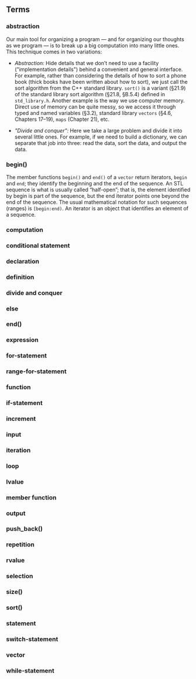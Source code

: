 ## Terms

### abstraction

Our main tool for organizing a program — and for organizing our thoughts as we program — 
is to break up a big computation into many little ones. This technique comes in two variations:

- *Abstraction:* Hide details that we don’t need to use a facility ("implementation details") 
behind a convenient and general interface. For example, rather than considering the details of how to sort a phone book 
(thick books have been written about how to sort), we just call the sort algorithm from the C++ standard library.
`sort()` is a variant (§21.9) of the standard library sort algorithm (§21.8, §B.5.4) defined in `std_library.h`. 
Another example is the way we use computer memory. Direct use of memory can be quite messy,
so we access it through typed and named variables (§3.2), standard library `vectors` (§4.6, Chapters 17–19), `maps` (Chapter 21), etc.

- *"Divide and conquer":* Here we take a large problem and divide it into several little ones. 
For example, if we need to build a dictionary, we can separate that job into three: read the data, sort the data, and output the data.

### begin()

The member functions `begin()` and `end()` of a `vector` return iterators, `begin` and `end`; 
they identify the beginning and the end of the sequence. An STL sequence is what is usually called “half-open”; 
that is, the element identified by begin is part of the sequence, but the end iterator points one beyond the end of the sequence. 
The usual mathematical notation for such sequences (ranges) is `[begin:end)`.
An iterator is an object that identifies an element of a sequence.

### computation


### conditional statement


### declaration


### definition


### divide and conquer


### else


### end()


### expression


### for-statement


### range-for-statement


### function


### if-statement


### increment


### input


### iteration


### loop


### lvalue


### member function


### output


### push_back()


### repetition


### rvalue


### selection


### size()


### sort()


### statement


### switch-statement


### vector


### while-statement

